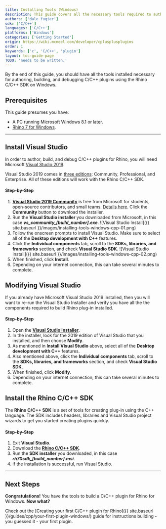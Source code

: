 ```yaml
---
title: Installing Tools (Windows)
description: This guide covers all the necessary tools required to author Rhino plugins in C/C++ on Windows.
authors: ['dale_fugier']
sdk: ['C/C++']
languages: ['C/C++']
platforms: ['Windows']
categories: ['Getting Started']
origin: https://wiki.mcneel.com/developer/cplusplusplugins
order: 1
keywords: ['c', 'C/C++', 'plugin']
layout: toc-guide-page
TODO: 'needs to be written.'
---
```



By the end of this guide, you should have all the tools installed necessary for authoring, building, and debugging C/C++ plugins using the Rhino C/C++ SDK on Windows.

## Prerequisites

This guide presumes you have:

- A PC running Microsoft Windows 8.1 or later.
- [Rhino 7 for Windows](https://www.rhino3d.com/download).

---

## Install Visual Studio
In order to author, build, and debug C/C++ plugins for Rhino, you will need Microsoft [Visual Studio 2019](https://www.visualstudio.com/en-us/visual-studio-homepage-vs.aspx).

Visual Studio 2019 comes in [three editions](https://www.visualstudio.com/downloads): Community, Professional, and Enterprise. All of these editions will work with the Rhino C/C++ SDK.

#### Step-by-Step

1. **[Visual Studio 2019 Community](https://www.visualstudio.com/vs/community/)** is free from Microsoft for students, open-source contributors, and small teams. [Details here](https://visualstudio.microsoft.com/license-terms/mlt031819/).  Click the **Community** button to download the installer.
2. Run the **Visual Studio installer** you downloaded from Microsoft, in this case ***vs_community_[build_number].exe***.
    ![Visual Studio Install]({{ site.baseurl }}/images/installing-tools-windows-cpp-01.png)
3. Follow the onscreen prompts to install Visual Studio. Make sure to select all of the **Desktop development with C++** features.
4. Click the **Individual components** tab, scroll to the **SDKs, libraries, and frameworks** section, and check **Visual Studio SDK**.
    ![Visual Studio Install]({{ site.baseurl }}/images/installing-tools-windows-cpp-02.png)
5. When finished, click **Install**.
6. Depending on your internet connection, this can take several minutes to complete.

## Modifying Visual Studio

If you already have Microsoft Visual Studio 2019 installed, then you will want to re-run the Visual Studio Installer and verify you have all the the components required to build Rhino plug-in installed.

#### Step-by-Step
1. Open the **[Visual Studio Installer](https://docs.microsoft.com/en-us/visualstudio/install/modify-visual-studio?view=vs-2019)**.
2. In the installer, look for the 2019 edition of Visual Studio that you installed, and then choose **Modify**.
3. As mentioned in **Install Visual Studio** above, select all of the **Desktop development with C++** features.
4. Also mentioned above, click the **Individual components** tab, scroll to the **SDKs, libraries, and frameworks** section, and check **Visual Studio SDK**.
5. When finished, click **Modify**.
6. Depending on your internet connection, this can take several minutes to complete.

## Install the Rhino C/C++ SDK

The **Rhino C/C++ SDK** is a set of tools for creating plug-in using the C++ language. The SDK includes headers, libraries and Visual Studio project wizards to get you started creating plugins quickly.

#### Step-by-Step

1. Exit **Visual Studio**.
2. Download the **[Rhino C/C++ SDK](https://www.rhino3d.com/download/Rhino-SDK/7.0/latest)**.
3. Run the **SDK installer** you downloaded, in this case ***rh70sdk_[build_number].msi***.
4. If the installation is successful, run Visual Studio.

---

## Next Steps

**Congratulations!** You have the tools to build a C/C++ plugin for Rhino for Windows. **Now what?**

Check out the [Creating your first C/C++ plugin for Rhino]({{ site.baseurl }}/guides/cpp/your-first-plugin-windows/) guide for instructions building - you guessed it - your first plugin.
